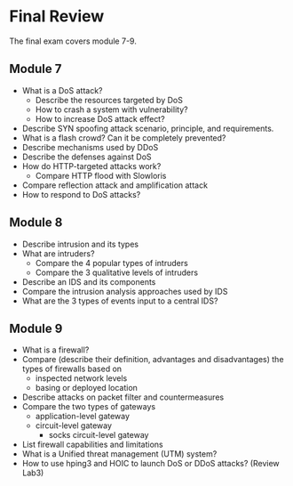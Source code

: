 # Final Review

The final exam covers module 7-9.

Module 7
---
- What is a DoS attack?
  - Describe the resources targeted by DoS
  - How to crash a system with vulnerability?
  - How to increase DoS attack effect?
- Describe SYN spoofing attack scenario, principle, and requirements.
- What is a flash crowd? Can it be completely prevented?
- Describe mechanisms used by DDoS
- Describe the defenses against DoS
- How do HTTP-targeted attacks work?
  - Compare HTTP flood with Slowloris
- Compare reflection attack and amplification attack
- How to respond to DoS attacks?


Module 8
---
- Describe intrusion and its types
- What are intruders?
  - Compare the 4 popular types of intruders
  - Compare the 3 qualitative levels of intruders
- Describe an IDS and its components
- Compare the intrusion analysis approaches used by IDS
- What are the 3 types of events input to a central IDS?


Module 9
---
- What is a firewall?
- Compare (describe their definition, advantages and disadvantages) the types of firewalls based on 
  - inspected network levels
  - basing or deployed location
- Describe attacks on packet filter and countermeasures
- Compare the two types of gateways
  - application-level gateway
  - circuit-level gateway
    - socks circuit-level gateway
- List firewall capabilities and limitations
- What is a Unified threat management (UTM) system?
- How to use hping3 and HOIC to launch DoS or DDoS attacks? (Review Lab3)
